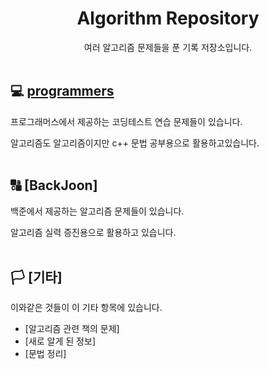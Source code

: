 <div align="center">

# Algorithm Repository

여러 알고리즘 문제들을 푼 기록 저장소입니다.
<br><br>
</div>

## 💻 [programmers](https://github.com/strawy12/Algorithm/blob/main/Programmers/README.md)
 프로그래머스에서 제공하는 코딩테스트 연습 문제들이 있습니다.
 
 알고리즘도 알고리즘이지만 c++ 문법 공부용으로 활용하고있습니다.
 <br><br>
 
## 🔠 [BackJoon]
 백준에서 제공하는 알고리즘 문제들이 있습니다.
 
 알고리즘 실력 증진용으로 활용하고 있습니다.
 <br><br>

## 🏳 [기타]

이와같은 것들이 이 기타 항목에 있습니다.

- [알고리즘 관련 책의 문제]
- [새로 알게 된 정보]
- [문법 정리]

<br><br>
